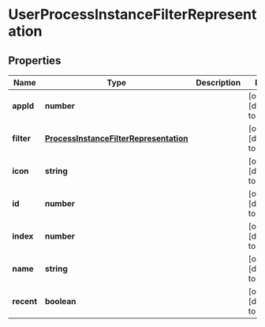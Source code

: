 # UserProcessInstanceFilterRepresentation

## Properties
Name | Type | Description | Notes
------------ | ------------- | ------------- | -------------
**appId** | **number** |  | [optional] [default to null]
**filter** | [**ProcessInstanceFilterRepresentation**](ProcessInstanceFilterRepresentation.md) |  | [optional] [default to null]
**icon** | **string** |  | [optional] [default to null]
**id** | **number** |  | [optional] [default to null]
**index** | **number** |  | [optional] [default to null]
**name** | **string** |  | [optional] [default to null]
**recent** | **boolean** |  | [optional] [default to null]


